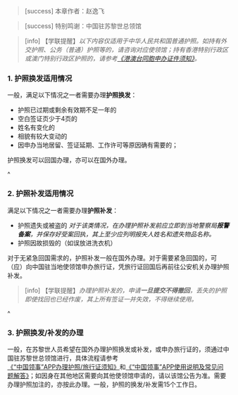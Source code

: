 > [success] 本章作者：赵逸飞

> [success] 特别鸣谢：中国驻苏黎世总领馆

> [info] 【学联提醒】*以下内容仅适用于中华人民共和国普通护照。如持有外交护照、公务（普通）护照等的，请咨询对应使领馆；持有香港特别行政区或澳门特别行政区护照的，请参考[《港澳台同胞申办证件须知》](<http://zurich.china-consulate.gov.cn/lsfw/hzlxz/201807/t20180713_4205846.htm>)。*

### **1. 护照换发适用情况**
一般，满足以下情况之一者需要办理**护照换发**：
- 护照已过期或剩余有效期不足一年的
- 空白签证页少于4页的
- 姓名有变化的
- 相貌有较大变动的
- 因申办当地居留、签证延期、工作许可等原因确有需要的；

护照换发可以回国办理，亦可以在国外办理。

^
### **2. 护照补发适用情况**
满足以下情况之一者需要办理**护照补发**：
- 护照遗失或被盗的
*对于该类情况，在办理护照补发前应立即到当地警察局**报警备案**，并保存好受案回执，其上至少应列明报失人姓名和遗失物品名称。*
- 护照因故损毁的（如误放进洗衣机）

对于无紧急回国需求的，护照补发一般在国外办理。对于需要紧急回国的，可（应）向中国驻当地使领馆申办旅行证，凭旅行证回国后再前往公安机关办理护照补发。

> [info] 【学联提醒】*办理护照补发的，申请**一旦提交不得撤回**，丢失的护照即使找回也已经作废，其上所有签证一并失效，不得继续使用。*

^
### **3. 护照换发/补发的办理**
一般，在苏黎世人员希望在国外办理护照换发或补发，或申办旅行证的，须通过中国驻苏黎世总领馆进行，具体流程请参考[《“中国领事”APP办理护照/旅行证须知》](http://zurich.china-consulate.gov.cn/lsfw/hzlxz/202108/t20210803_9011969.htm)和[《“中国领事”APP使用说明及常见问题解答》](http://zurich.china-consulate.gov.cn/lsfw/hzlxz/202109/t20210903_9011972.htm)；如因身在其他地区需要向其他使领馆申请的，请以该馆公告为准。需要办理护照加注的，亦按此办理。一般，护照的换发/补发需15个工作日。
